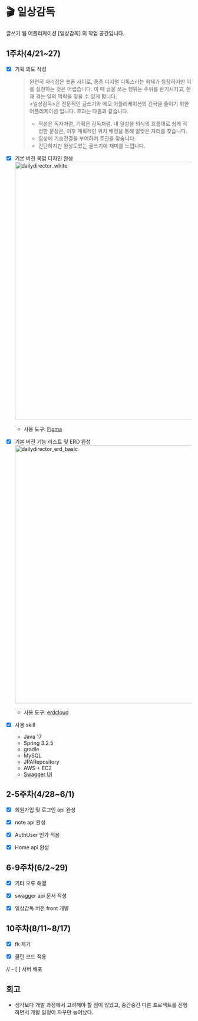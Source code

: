 # 🎬 일상감독
글쓰기 웹 어플리케이션 [일상감독] 의 작업 공간입니다.


## 1주차(4/21~27)

- [x] 기획 의도 작성
  > 완전히 자리잡은 숏폼 사이로, 종종 디지털 디톡스라는 화제가 등장하지만 이를 실천하는 것은 어렵습니다. 이 때 글을 쓰는 행위는 주위를 환기시키고, 현재 겪는 일의 맥락을 찾을 수 있게 합니다.  
  > <일상감독>은 전문적인 글쓰기와 메모 어플리케이션의 간극을 줄이기 위한 어플리케이션 입니다. 효과는 다음과 같습니다.
  > - 작성은 독자처럼, 기획은 감독처럼. 내 일상을 의식의 흐름대로 쉽게 작성한 문장은, 이후 계획적인 위치 배정을 통해 알맞은 자리를 찾습니다.
  > - 일상에 기승전결을 부여하며 주관을 찾습니다.
  > - 간단하지만 완성도있는 글쓰기에 재미를 느낍니다.

- [x] 기본 버전 목업 디자인 완성  
  <img width="700" alt="dailydirector_white" src="https://github.com/OhHaneol/daily-director/assets/62991586/112d2890-9694-4508-b728-b22c9f9d8013">

  - 사용 도구: [Figma](https://www.figma.com/)

- [x] 기본 버전 기능 리스트 및 ERD 완성  
  <img width="700" alt="dailydirector_erd_basic" src="https://github.com/OhHaneol/daily-director/assets/62991586/c3991db6-2d93-4653-8a5e-a1aea3cdcced">

  - 사용 도구: [erdcloud](https://www.erdcloud.com/)

- [x] 사용 skill
  - Java 17
  - Spring 3.2.5
  - gradle
  - MySQL
  - JPARepository
  - AWS + EC2
  - [Swagger UI](https://velog.io/@mj3242/Swagger-3.x-%EC%96%B4%EB%85%B8%ED%85%8C%EC%9D%B4%EC%85%98-%EC%A0%95%EB%A6%AC)

## 2-5주차(4/28~6/1)

- [X] 회원가입 및 로그인 api 완성

- [X] note api 완성

- [X] AuthUser 인가 적용

- [X] Home api 완성

## 6-9주차(6/2~29)

- [X] 기타 오류 해결

- [X] swagger api 문서 작성

- [X] 일상감독 버전 front 개발

## 10주차(8/11~8/17)

- [X] fk 제거

- [X] 클린 코드 적용

// - [ ] 서버 배포

<!--
## 11-12주차(7/7~20)

- [ ] 커뮤니티 버전 추가 기획

- [ ] 커뮤니티 버전 목업 디자인 완성

- [ ] 커뮤니티 버전 기능리스트 및 ERD 완성

- [ ] api

## 13주차(6/23~29)

- [ ] 기타 오류 해결

- [ ] swagger api 문서 작성

- [ ] 커뮤니티 버전 front 개발

- [ ] 개발 과정의 이슈 및 회고 정리

-->

## 회고

- 생각보다 개발 과정에서 고려해야 할 점이 많았고, 중간중간 다른 프로젝트를 진행하면서 개발 일정이 자꾸만 늘어났다.
